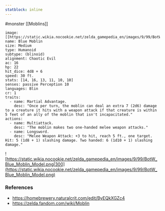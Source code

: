 ```yaml
---
statblock: inline
---
```

 #monster [[Moblins]]

```statblock
image: [[https://static.wikia.nocookie.net/zelda_gamepedia_en/images/9/99/BotW_Blue_Moblin_Model.png]]
name: Blue Moblin
size: Medium
type: Humanoid
subtype: (blinoid)
alignment: Chaotic Evil
ac: 16
hp: 22
hit_dice: 4d8 + 6
speed: 30 ft.
stats: [14, 16, 13, 11, 10, 10]
senses: passive Perception 10
languages: Blin
cr: 1
traits:
  - name: Martial Advantage.
    desc: "Once per turn, the moblin can deal an extra 7 (2d6) damage to a creature it hits with a weapon attack if that creature is within 5 feet of an ally of the moblin that isn't incapacitated."
actions:
  - name: Multiattack.
    desc: "The moblin makes two one-handed melee weapon attacks."
  - name: Longsword.
    desc: "Melee Weapon Attack: +3 to hit, reach 5 ft., one target. Hit: 5 (1d8 + 1) slashing damage. Two handed: 6 (1d10 + 1) slashing damage."
```

![https://static.wikia.nocookie.net/zelda_gamepedia_en/images/9/99/BotW_Blue_Moblin_Model.png|300](https://static.wikia.nocookie.net/zelda_gamepedia_en/images/9/99/BotW_Blue_Moblin_Model.png)

### References

* https://homebrewery.naturalcrit.com/edit/ByEQkXGZc4
* https://zelda.fandom.com/wiki/Moblin